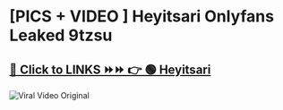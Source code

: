 
 # [PICS + VIDEO ] Heyitsari Onlyfans Leaked 9tzsu

## <h2><a href="https://clipsfans.com/Heyitsari&ref=git">🔗 Click to LINKS ⏩⏩ 👉 🟢 Heyitsari </a></h2>

<a href="https://clipsfans.com/Heyitsari&ref=git" rel="nofollow" data-target="animated-image.originalLink"><img src="https://i.ibb.co.com/xMMVF88/686577567.gif" alt="Viral Video Original" style="max-width: 100%; display: inline-block;" data-target="animated-image.originalImage"></a>

